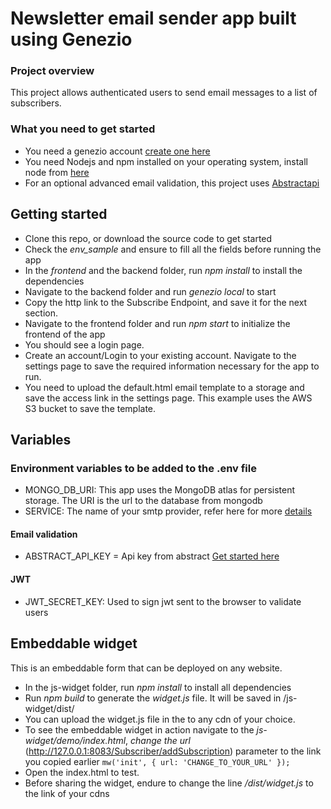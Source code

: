 # Newsletter email sender app built using Genezio

### Project overview

This project allows authenticated users to send email messages to a list of subscribers. 

### What you need to get started

- You need a genezio account [create one here](https://genez.io/)
- You need Nodejs and npm installed on your operating system, install node from [here](https://nodejs.org)
- For an optional advanced email validation, this project uses [Abstractapi](https://abstractapi.com)

## Getting started

- Clone this repo, or download the source code to get started
- Check the _env_sample_ and ensure to fill all the fields before running the app
- In the _frontend_ and the backend folder, run _npm install_ to install the dependencies
- Navigate to the backend folder and run _genezio local_ to start
- Copy the http link to the Subscribe Endpoint, and save it for the next section.
- Navigate to the frontend folder and run _npm start_ to initialize the frontend of the app
- You should see a login page.
- Create an account/Login to your existing account. Navigate to the settings page to save the required information necessary for the app to run.
- You need to upload the default.html email template to a storage and save the access link in the settings page. This example uses the AWS S3 bucket to save the template.

## Variables

### Environment variables to be added to the .env file


- MONGO_DB_URI: This app uses the MongoDB atlas for persistent storage. The URI is the url to the database from mongodb
- SERVICE: The name of your smtp provider, refer here for more [details](https://nodemailer.com/smtp/well-known/)

#### Email validation

- ABSTRACT_API_KEY = Api key from abstract [Get started here](https://www.abstractapi.com/api/email-verification-validation-api)

#### JWT

- JWT_SECRET_KEY: Used to sign jwt sent to the browser to validate users

## Embeddable widget

This is an embeddable form that can be deployed on any website.

- In the js-widget folder, run _npm install_ to install all dependencies
- Run _npm build_ to generate the _widget.js_ file. It will be saved in /js-widget/dist/
- You can upload the widget.js file in the to any cdn of your choice.
- To see the embeddable widget in action navigate to the _js-widget/demo/index.html_, *change the url* (http://127.0.0.1:8083/Subscriber/addSubscription) parameter to the link you copied earlier
  `mw('init', { url: 'CHANGE_TO_YOUR_URL' });`
- Open the index.html to test.
- Before sharing the widget, endure to change the line _/dist/widget.js_ to the link of your cdns
